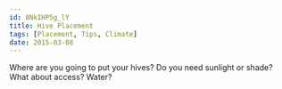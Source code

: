 ```yaml
---
id: 8NkIHP5g_lY
title: Hive Placement
tags: [Placement, Tips, Climate]
date: 2015-03-08
---
```

Where are you going to put your hives? Do you need sunlight or shade? What about access? Water?